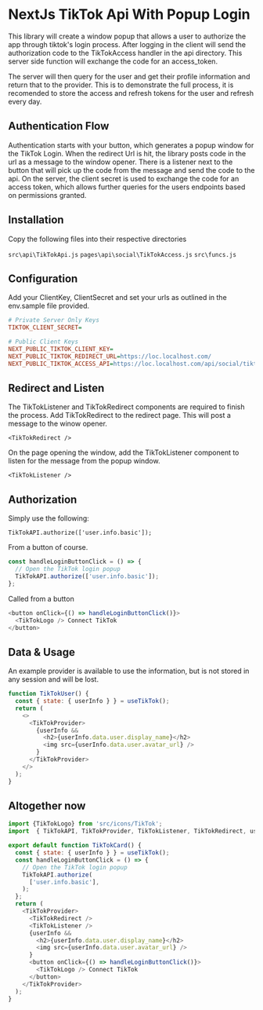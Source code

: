 # NextJs TikTok Api With Popup Login

This library will create a window popup that allows a user to authorize the app through tiktok's login process. After logging in the client will send the authorization code to the TikTokAccess handler in the api directory. This server side function will exchange the code for an access_token.

The server will then query for the user and get their profile information and return that to the provider. This is to demonstrate the full process, it is recomended to store the access and refresh tokens for the user and refresh every day.

## Authentication Flow

Authentication starts with your button, which generates a popup window for the TikTok Login. When the redirect Url is hit, the library posts code in the url as a message to the window opener. There is a listener next to the button that will pick up the code from the message and send the code to the api. On the server, the client secret is used to exchange the code for an access token, which allows further queries for the users endpoints based on permissions granted.

## Installation

Copy the following files into their respective directories

`src\api\TikTokApi.js`
`pages\api\social\TikTokAccess.js`
`src\funcs.js`

## Configuration

Add your ClientKey, ClientSecret and set your urls as outlined in the env.sample file provided.

```ini
# Private Server Only Keys
TIKTOK_CLIENT_SECRET=

# Public Client Keys
NEXT_PUBLIC_TIKTOK_CLIENT_KEY=
NEXT_PUBLIC_TIKTOK_REDIRECT_URL=https://loc.localhost.com/
NEXT_PUBLIC_TIKTOK_ACCESS_API=https://loc.localhost.com/api/social/tiktokaccess/
```

## Redirect and Listen

The TikTokListener and TikTokRedirect components are required to finish the process. Add TikTokRedirect to the redirect page. This will post a message to the winow opener.

`<TikTokRedirect />`

On the page opening the window, add the TikTokListener component to listen for the message from the popup window.

`<TikTokListener />`

## Authorization

Simply use the following:

`TikTokAPI.authorize(['user.info.basic']);`

From a button of course.

```javascript
const handleLoginButtonClick = () => {
  // Open the TikTok login popup
  TikTokAPI.authorize(['user.info.basic']);
};
```
 Called from a button 
```javascript
<button onClick={() => handleLoginButtonClick()}>
  <TikTokLogo /> Connect TikTok
</button>
```

## Data & Usage
An example provider is available to use the information, but is not stored in any session and will be lost.

```javascript
function TikTokUser() {
  const { state: { userInfo } } = useTikTok();
  return (
    <>
      <TikTokProvider>
        {userInfo &&
          <h2>{userInfo.data.user.display_name}</h2>
          <img src={userInfo.data.user.avatar_url} />
        }
      </TikTokProvider>
    </>
  );
}
```

## Altogether now

```javascript
import {TikTokLogo} from 'src/icons/TikTok';
import  { TikTokAPI, TikTokProvider, TikTokListener, TikTokRedirect, useTikTok } from 'src/api/TikTokApi';

export default function TikTokCard() {
  const { state: { userInfo } } = useTikTok();
  const handleLoginButtonClick = () => {
    // Open the TikTok login popup
    TikTokAPI.authorize(
      ['user.info.basic'],
    );
  };
  return (
    <TikTokProvider>
      <TikTokRedirect />
      <TikTokListener />
      {userInfo &&
        <h2>{userInfo.data.user.display_name}</h2>
        <img src={userInfo.data.user.avatar_url} />
      }
      <button onClick={() => handleLoginButtonClick()}>
        <TikTokLogo /> Connect TikTok
      </button>
    </TikTokProvider>
  );
}
```
